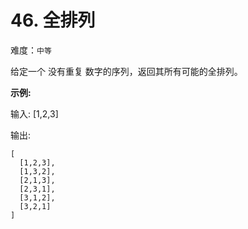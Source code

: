 # 46. 全排列

难度：`中等`

给定一个 没有重复 数字的序列，返回其所有可能的全排列。

**示例:**

输入: [1,2,3]

输出:

```
[
  [1,2,3],
  [1,3,2],
  [2,1,3],
  [2,3,1],
  [3,1,2],
  [3,2,1]
]
```